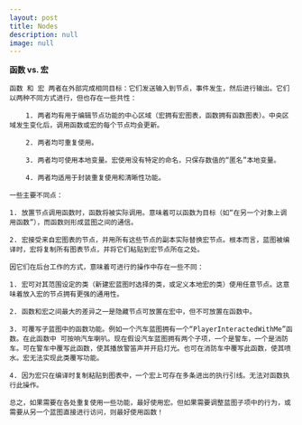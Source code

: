 ```yaml
---
layout: post
title: Nodes
description: null
image: null
---
```


**函数 vs. 宏**

    函数 和 宏 两者在外部完成相同目标：它们发送输入到节点，事件发生，然后进行输出。它们以两种不同方式进行，但也存在一些共性：

        1. 两者均有用于编辑节点功能的中心区域（宏拥有宏图表，函数拥有函数图表）。中央区域发生变化后，调用函数或宏的每个节点均会更新。

        2. 两者均可重复使用。

        3. 两者均可使用本地变量。宏使用没有特定的命名，只保存数值的“匿名”本地变量。

        4. 两者均适用于封装重复使用和清晰性功能。

    一些主要不同点：

    1. 放置节点调用函数时，函数将被实际调用。意味着可以函数为目标（如“在另一个对象上调用函数”），而函数则形成蓝图之间的通信。

    2. 宏接受来自宏图表的节点，并用所有这些节点的副本实际替换宏节点。根本而言，蓝图被编译时，宏将复制所有图表节点，并将它们粘贴到宏节点所在之处。

    因它们在后台工作的方式，意味着可进行的操作中存在一些不同：

    1. 宏可对其范围设定的类（新建宏蓝图时选择的类，或定义本地宏的类）使用任意节点。这意味着放入宏的节点拥有更强的通用性。

    2. 函数和宏之间最大的差异之一是隐藏节点可放置在宏中，但不可放置在函数中。

    3. 可覆写子蓝图中的函数功能。例如一个汽车蓝图拥有一个“PlayerInteractedWithMe”函数。在此函数中 可按响汽车喇叭。现在假设汽车蓝图拥有两个子项，一个是警车，一个是消防车。可在警车中覆写此函数，使其播放警笛声并开启灯光。也可在消防车中覆写此函数，使其喷水。宏无法实现此类覆写功能。

    4. 因为宏只在编译时复制粘贴到图表中，一个宏上可存在多条进出的执行引线。无法对函数执行此操作。

    总之，如果需要在各处重复使用一些功能，最好使用宏。但如果需要调整蓝图子项中的行为，或需要从另一个蓝图直接进行访问，则最好使用函数！